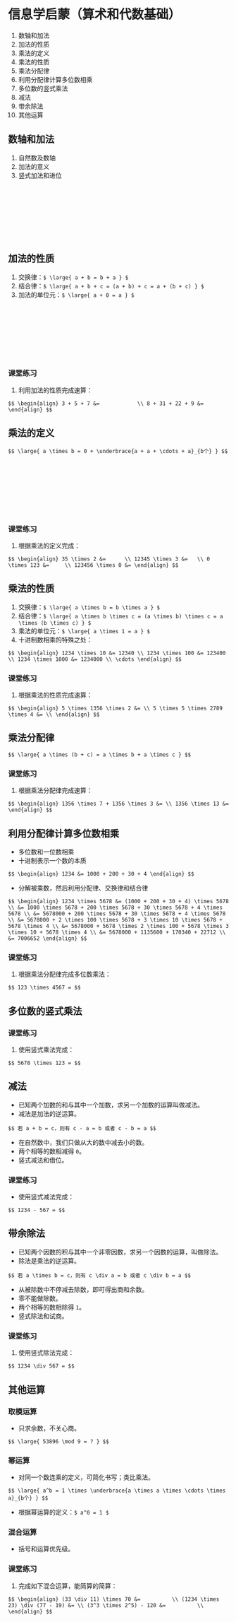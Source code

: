 # 信息学启蒙（算术和代数基础）

1. 数轴和加法
1. 加法的性质
1. 乘法的定义
1. 乘法的性质
1. 乘法分配律
1. 利用分配律计算多位数相乘
1. 多位数的竖式乘法
1. 减法
1. 带余除法
1. 其他运算

		
## 数轴和加法

1. 自然数及数轴<!-- .element: class="fragment fade-in" -->
1. 加法的意义<!-- .element: class="fragment fade-in" -->
1. 竖式加法和进位<!-- .element: class="fragment fade-in" -->
<br/>
<br/>
<br/>
<br/>
<br/>
<br/>
<br/>

		
## 加法的性质

1. 交换律：`$ \large{ a + b = b + a } $`<!-- .element: class="fragment fade-in" -->
1. 结合律：`$ \large{ a + b + c = (a + b) + c = a + (b + c) } $`<!-- .element: class="fragment fade-in" -->
1. 加法的单位元：`$ \large{ a + 0 = a } $`<!-- .element: class="fragment fade-in" -->
<br/>
<br/>
<br/>
<br/>
<br/>
<br/>
<br/>

	
### 课堂练习

1. 利用加法的性质完成速算：

`$$
\begin{align}
    3 + 5 + 7 &=            \\
    8 + 31 + 22 + 9 &=
\end{align}
$$`

		
## 乘法的定义

`$$
\large{
    a \times b = 0 + \underbrace{a + a + \cdots + a}_{b个}
}
$$`

<br/>
<br/>
<br/>
<br/>
<br/>
<br/>
<br/>

	
### 课堂练习

1. 根据乘法的定义完成：

`$$
\begin{align}
    35 \times 2 &=      \\
    12345 \times 3 &=   \\
    0 \times 123 &=     \\
    123456 \times 0 &=
\end{align}
$$`

		
## 乘法的性质

1. 交换律：`$ \large{ a \times b = b \times a } $`<!-- .element: class="fragment fade-in" -->
1. 结合律：`$ \large{ a \times b \times c = (a \times b) \times c = a \times (b \times c) } $`<!-- .element: class="fragment fade-in" -->
1. 乘法的单位元：`$ \large{ a \times 1 = a } $`<!-- .element: class="fragment fade-in" -->
1. 十进制数相乘的特殊之处：

`$$
\begin{align}
    1234 \times 10 &= 12340 \\
    1234 \times 100 &= 123400 \\
    1234 \times 1000 &= 1234000 \\
    \cdots
\end{align}
$$`<!-- .element: class="fragment fade-in" -->

	
### 课堂练习

1. 根据乘法的性质完成速算：

`$$
\begin{align}
    5 \times 1356 \times 2 &= \\
    5 \times 5 \times 2789 \times 4 &= \\
\end{align}
$$`

		
## 乘法分配律

`$$
\large{
    a \times (b + c) = a \times b + a \times c
}
$$`

	
### 课堂练习

1. 根据乘法分配律完成速算：

`$$
\begin{align}
    1356 \times 7 + 1356 \times 3 &= \\
    1356 \times 13 &=
\end{align}
$$`

		
## 利用分配律计算多位数相乘

- 多位数和一位数相乘
- 十进制表示一个数的本质

`$$
\begin{align}
    1234 &= 1000 + 200 + 30 + 4
\end{align}
$$`<!-- .element: class="fragment fade-in" -->

- 分解被乘数，然后利用分配律、交换律和结合律

`$$
\begin{align}
    1234 \times 5678 &= (1000 + 200 + 30 + 4) \times 5678 \\
                     &= 1000 \times 5678 + 200 \times 5678 + 30 \times 5678 + 4 \times 5678 \\
                     &= 5678000 + 200 \times 5678 + 30 \times 5678 + 4 \times 5678 \\
                     &= 5678000 + 2 \times 100 \times 5678 + 3 \times 10 \times 5678 + 5678 \times 4 \\
                     &= 5678000 + 5678 \times 2 \times 100 + 5678 \times 3 \times 10 + 5678 \times 4 \\
                     &= 5678000 + 1135600 + 170340 + 22712 \\
                     &= 7006652
\end{align}
$$`<!-- .element: class="fragment fade-in" -->

	
### 课堂练习

1. 根据乘法分配律完成多位数乘法：

`$$
    123 \times 4567 =
$$`

		
## 多位数的竖式乘法<!-- .element: class="fragment fade-out" -->

	
### 课堂练习

1. 使用竖式乘法完成：

`$$
    5678 \times 123 =
$$`

		
## 减法

- 已知两个加数的和与其中一个加数，求另一个加数的运算叫做减法。
- 减法是加法的逆运算。

`$$
    若 a + b = c，则有 c - a = b 或者 c - b = a
$$`

- 在自然数中，我们只做从大的数中减去小的数。
- 两个相等的数相减得 `0`。
- 竖式减法和借位。

	
### 课堂练习

- 使用竖式减法完成：

`$$
    1234 - 567 =
$$`

		
## 带余除法

- 已知两个因数的积与其中一个非零因数，求另一个因数的运算，叫做除法。
- 除法是乘法的逆运算。

`$$
    若 a \times b = c，则有 c \div a = b 或者 c \div b = a
$$`

- 从被除数中不停减去除数，即可得出商和余数。
- 零不能做除数。
- 两个相等的数相除得 `1`。
- 竖式除法和试商。

	
### 课堂练习

1. 使用竖式除法完成：

`$$
    1234 \div 567 =
$$`

		
## 其他运算

	
### 取模运算

- 只求余数，不关心商。

`$$
\large{
    53896 \mod 9 = ?
}
$$`<!-- .element: class="fragment fade-in" -->

	
### 幂运算

- 对同一个数连乘的定义，可简化书写；类比乘法。

`$$
\large{
    a^b = 1 \times \underbrace{a \times a \times \cdots \times a}_{b个}
}
$$`<!-- .element: class="fragment fade-in" -->

- 根据幂运算的定义：`$ a^0 = 1 $`

	
### 混合运算

- 括号和运算优先级。

	
### 课堂练习

1. 完成如下混合运算，能简算的简算：

`$$
\begin{align}
    (33 \div 11) \times 70 &=          \\
    (1234 \times 23) \div (77 - 19) &= \\
    (3^3 \times 2^5) - 120 &=          \\
\end{align}
$$`

